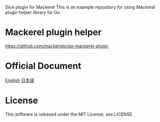 Dice plugin for Mackerel
This is an example repository for using Mackerel plugin helper library for Go.

# Mackerel plugin helper
https://github.com/mackerelio/go-mackerel-plugin

# Official Document
[English](https://mackerel.io/docs/entry/advanced/go-mackerel-plugin)
[日本語](https://mackerel.io/ja/docs/entry/advanced/go-mackerel-plugin)

# License
This software is released under the MIT License, see LICENSE.
